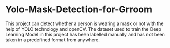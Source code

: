 # Yolo-Mask-Detection-for-Grroom

This project can detect whether a person is wearing a mask or not with the help of YOLO technology and openCV. The dataset used to train the Deep Learning Model in this project has been labelled manually and has not been taken in a predefined format from anywhere.
